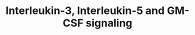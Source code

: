 ---
annotations:
- type: Pathway Ontology
  value: Interleukin mediated signaling pathway
authors:
- MaintBot
- MartijnVanIersel
- ReactomeTeam
- Anwesha
description: 'The Interleukin-3 (IL-3), IL-5 and Granulocyte-macrophage colony stimulating
  factor (GM-CSF) receptors form a family of heterodimeric receptors that have specific
  alpha chains but share a common beta subunit, often referred to as the common beta
  (Bc). Both subunits contain extracellular conserved motifs typical of the cytokine
  receptor superfamily. The cytoplasmic domains have limited similarity with other
  cytokine receptors and lack detectable catalytic domains such as tyrosine kinase
  domains.<br><br> IL-3 is a 20-26 kDa product of CD4+ T cells that acts on the most
  immature marrow progenitors. IL-3 is capable of inducing the growth and differentiation
  of multi-potential hematopoietic stem cells, neutrophils, eosinophils, megakaryocytes,
  macrophages, lymphoid and erythroid cells. IL-3 has been used to support the proliferation
  of murine cell lines with properties of multi-potential progenitors, immature myeloid
  as well as T and pre-B lymphoid cells (Miyajima et al. 1992). IL-5 is a hematopoietic
  growth factor responsible for the maturation and differentiation of eosinophils.
  It was originally defined as a T-cell-derived cytokine that triggers activated B
  cells for terminal differentiation into antibody-secreting plasma cells. It also
  promotes the generation of cytotoxic T-cells from thymocytes. IL-5 induces the expression
  of IL-2 receptors (Kouro & Takatsu 2009). GM-CSF is produced by cells (T-lymphocytes,
  tissue macrophages, endothelial cells, mast cells) found at sites of inflammatory
  responses. It stimulates the growth and development of progenitors of granulocytes
  and macrophages, and the production and maturation of dendritic cells. It stimulates
  myeloblast and monoblast differentiation, synergises with Epo in the proliferation
  of erythroid and megakaryocytic  progenitor cells, acts as an autocrine mediator
  of growth for some types of acute myeloid leukemia, is a strong chemoattractant
  for neutrophils and eosinophils. It enhances the activity of neutrophils and macrophages.
  Under steady-state conditions GM-CSF is not essential for the production of myeloid
  cells, but it is required for the proper development of alveolar macrophages, otherwise,
  pulmonary alvelolar proteinosis (PAP) develops. A growing body of evidence suggests
  that GM-CSF plays a key role in emergency hematopoiesis (predominantly myelopoiesis)  in
  response to infection, including the production of granulocytes and macrophages
  in the bone marrow and their maintenance, survival, and functional activation at
  sites of injury or insult  (Hercus et al. 2009).<br><br> All three receptors have
  alpha chains that bind their specific ligands with low affinity (de Groot et al.
  1998). Bc then associates with the alpha chain forming a high affinity receptor
  (Geijsen et al. 2001), though the in vivo receptor is likely be a higher order multimer
  as recently demonstrated for the GM-CSF receptor (Hansen et al. 2008).<br><br> The
  receptor chains lack intrinsic kinase activity, instead they interact with and activate
  signaling kinases, notably Janus Kinase 2 (JAK2). These phosphorylate the common
  beta subunit, allowing recruitment of signaling molecules such as Shc, the phosphatidylinositol
  3-kinases (PI3Ks), and the Signal Transducers and Activators of Transcription (STATs).
  The cytoplasmic domain of Bc has two distinct functional domains: the membrane proximal
  region mediates the induction of proliferation-associated genes such as c-myc, pim-1
  and oncostatin M. This region binds multiple signal-transducing proteins including
  JAK2 (Quelle et al. 1994), STATs, c-Src and PI3 kinase (Rao and Mufson, 1995). The
  membrane distal domain is required for cytokine-induced growth inhibition and is
  necessary for the viability of hematopoietic cells (Inhorn et al. 1995). This region
  interacts with signal-transducing proteins such as Shc (Inhorn et al. 1995) and
  SHP and mediates the transcriptional activation of c-fos, c-jun, c-Raf and p70S6K
  (Reddy et al. 2000).<br><br><br><br>Figure reproduced by permission from Macmillan
  Publishers Ltd: Leukemia, WL Blalock et al. 13:1109-1166, copyright 1999. Note that
  residue numbering in this diagram refers to the mature Common beta chain with signal
  peptide removed.  View original pathway at [http://www.reactome.org/PathwayBrowser/#DIAGRAM=512988
  Reactome].'
last-edited: 2021-01-25
organisms:
- Homo sapiens
redirect_from:
- /index.php/Pathway:WP1840
- /instance/WP1840
schema-jsonld:
- '@context': https://schema.org/
  '@id': https://wikipathways.github.io/pathways/WP1840.html
  '@type': Dataset
  creator:
    '@type': Organization
    name: WikiPathways
  description: 'The Interleukin-3 (IL-3), IL-5 and Granulocyte-macrophage colony stimulating
    factor (GM-CSF) receptors form a family of heterodimeric receptors that have specific
    alpha chains but share a common beta subunit, often referred to as the common
    beta (Bc). Both subunits contain extracellular conserved motifs typical of the
    cytokine receptor superfamily. The cytoplasmic domains have limited similarity
    with other cytokine receptors and lack detectable catalytic domains such as tyrosine
    kinase domains.<br><br> IL-3 is a 20-26 kDa product of CD4+ T cells that acts
    on the most immature marrow progenitors. IL-3 is capable of inducing the growth
    and differentiation of multi-potential hematopoietic stem cells, neutrophils,
    eosinophils, megakaryocytes, macrophages, lymphoid and erythroid cells. IL-3 has
    been used to support the proliferation of murine cell lines with properties of
    multi-potential progenitors, immature myeloid as well as T and pre-B lymphoid
    cells (Miyajima et al. 1992). IL-5 is a hematopoietic growth factor responsible
    for the maturation and differentiation of eosinophils. It was originally defined
    as a T-cell-derived cytokine that triggers activated B cells for terminal differentiation
    into antibody-secreting plasma cells. It also promotes the generation of cytotoxic
    T-cells from thymocytes. IL-5 induces the expression of IL-2 receptors (Kouro
    & Takatsu 2009). GM-CSF is produced by cells (T-lymphocytes, tissue macrophages,
    endothelial cells, mast cells) found at sites of inflammatory responses. It stimulates
    the growth and development of progenitors of granulocytes and macrophages, and
    the production and maturation of dendritic cells. It stimulates myeloblast and
    monoblast differentiation, synergises with Epo in the proliferation of erythroid
    and megakaryocytic  progenitor cells, acts as an autocrine mediator of growth
    for some types of acute myeloid leukemia, is a strong chemoattractant for neutrophils
    and eosinophils. It enhances the activity of neutrophils and macrophages. Under
    steady-state conditions GM-CSF is not essential for the production of myeloid
    cells, but it is required for the proper development of alveolar macrophages,
    otherwise, pulmonary alvelolar proteinosis (PAP) develops. A growing body of evidence
    suggests that GM-CSF plays a key role in emergency hematopoiesis (predominantly
    myelopoiesis)  in response to infection, including the production of granulocytes
    and macrophages in the bone marrow and their maintenance, survival, and functional
    activation at sites of injury or insult  (Hercus et al. 2009).<br><br> All three
    receptors have alpha chains that bind their specific ligands with low affinity
    (de Groot et al. 1998). Bc then associates with the alpha chain forming a high
    affinity receptor (Geijsen et al. 2001), though the in vivo receptor is likely
    be a higher order multimer as recently demonstrated for the GM-CSF receptor (Hansen
    et al. 2008).<br><br> The receptor chains lack intrinsic kinase activity, instead
    they interact with and activate signaling kinases, notably Janus Kinase 2 (JAK2).
    These phosphorylate the common beta subunit, allowing recruitment of signaling
    molecules such as Shc, the phosphatidylinositol 3-kinases (PI3Ks), and the Signal
    Transducers and Activators of Transcription (STATs). The cytoplasmic domain of
    Bc has two distinct functional domains: the membrane proximal region mediates
    the induction of proliferation-associated genes such as c-myc, pim-1 and oncostatin
    M. This region binds multiple signal-transducing proteins including JAK2 (Quelle
    et al. 1994), STATs, c-Src and PI3 kinase (Rao and Mufson, 1995). The membrane
    distal domain is required for cytokine-induced growth inhibition and is necessary
    for the viability of hematopoietic cells (Inhorn et al. 1995). This region interacts
    with signal-transducing proteins such as Shc (Inhorn et al. 1995) and SHP and
    mediates the transcriptional activation of c-fos, c-jun, c-Raf and p70S6K (Reddy
    et al. 2000).<br><br><br><br>Figure reproduced by permission from Macmillan Publishers
    Ltd: Leukemia, WL Blalock et al. 13:1109-1166, copyright 1999. Note that residue
    numbering in this diagram refers to the mature Common beta chain with signal peptide
    removed.  View original pathway at [http://www.reactome.org/PathwayBrowser/#DIAGRAM=512988
    Reactome].'
  keywords:
  - IL5 homodimer
  - cascade
  - zeta
  - receptors using the
  - 'K63polyUb-PIK3R3 '
  - JAK2,p(Y593)-Bc:SHP1, SHP2
  - FYN-like
  - 'JAK2 '
  - p(Y700,731,774)-CBL:CRK:RAPGEF1
  - Shc:GRB2:p-GAB2:p85-containing Class 1 PI3Ks
  - homodimer:IL5RA:Common beta chain:JAK2
  - 'STAT5B '
  - JAK2:p-STAT5
  - receptors using Bc,
  - 'PIK3CD '
  - 'p-Y364,Y418,Y536-IL2RB '
  - CSF2
  - Common beta chain
  - protein:p(Y700,731,774)-CBL
  - 'IL3 '
  - IL3RB:JAK2
  - 'CSF2 '
  - 'p-Y694-STAT5A '
  - SHIP1,2
  - TEC
  - TEC:VAV1
  - 'p-Y-SHC1 '
  - compexes with
  - B-cell
  - 'IL2RA '
  - 'p-Y-JAK1 '
  - RAF/MAP kinase
  - the Common beta
  - Interleukin
  - p(Y593,628)-Bc
  - p(S589)-Bc
  - JAK2
  - 'YWHAZ '
  - 'CSF2RB '
  - chain
  - JAK2:STAT5
  - IL3:IL3RA
  - RAPGEF1
  - YWHAZ
  - p(S589)-Bc:14-3-3
  - complexes with
  - SHC1:SHIP1
  - kinases:p(Y731)-CBL:GRB2:Ubiquitinated p85-containing Class 1A PI3Ks
  - Class 1A PI3Ks
  - SHC1:SHIP1,2
  - 'IL2 '
  - High
  - 'PIK3CB '
  - SHC1:GRB2:SOS1
  - Shc:GRB2:GAB2
  - 'BLNK '
  - There are five variants of the p85 regulatory subunit, designated p85alpha, p55alpha,
    p50alpha, p85beta, and p55gamma. There are also three variants of the p110 catalytic
    subunit designated p110alpha, beta, or gamma catalytic subunit. The first three
    regulatory subunits are all splice variants of the same gene (Pik3r1), the other
    two are expressed by Pik3r2 and Pik3r3, respectively). The most highly expressed
    regulatory subunit is p85alpha.  All three catalytic subunits are expressed by
    separate genes (Pik3ca, Pik3cb, and Pik3cd for p110alpha, p110beta and p110gamma,
    respectively). The alpha and beta p110s are expressed in all cells, while p110gamma
    is expressed primarily in leukocytes. It has been suggested that it evolved in
    parallel with the adaptive immune system. The regulatory p101 and catalytic p110gamma
    subunits comprise the class IB PI3Ks, each is encoded by a single gene.
  - 'GRB2-1 '
  - inactive
  - GRB2-1:SOS1
  - GRB2:GAB2
  - 'p-Y1007-JAK2 '
  - CSF2RB
  - receptor
  - K48polyUb
  - 'High affinity binding complex dimers of cytokine receptors using Bc, inactive
    JAK2, p(Y593,628)- Bc:p(427,349,350)-SHC1:GRB2:GAB2 '
  - p-STAT5 dimer
  - 'PTPN6 '
  - inactive JAK2,
  - 'VAV1 '
  - 'p-Y-GAB2 '
  - 'HCK '
  - zeta:p85-containing
  - inactive JAK2
  - complex
  - 'LYN '
  - that phosphorylate
  - 'PTPN11 '
  - complexes
  - ATP
  - 'SYK '
  - GRB2-1
  - binding complexes
  - Tyrosine kinases
  - SHC1:SHIP:GRB2
  - p(Y700,731,774)-CBL:VAV1
  - PTPN6,PTPN11
  - with
  - activated
  - 'GAB2 '
  - p-Y700,Y731,Y774-CBL
  - 'p-Y700,Y731,Y774-CBL '
  - JAK2,p(Y593,628)-Bc:SHP1, SHP2
  - 'IL5 '
  - ADP
  - p(Y593,628)-Bc:SHC1
  - VAV1
  - IL3
  - 'CSF2RA '
  - 'PIK3R3 '
  - p(Y700,731,774)-CBL:CRK
  - 'p-Y593,Y628-CSF2RB '
  - 'High affinity binding complex dimers of cytokine receptors using Bc, inactive
    JAK2, p(Y593,628)- Bc:p(427,349,350)-SHC1:GRB2:p(Y)-GAB2:p85-containing Class
    1A PI3Ks '
  - 'K63polyUb-PIK3R2 '
  - IL5
  - SHC1
  - 'High affinity binding complex dimers of cytokine receptors using Bc, inactive
    JAK2, p(Y593,628)- Bc:p(427,349,350)-SHC1:GRB2:p(Y)-GAB2 '
  - linker
  - 'JAK3 '
  - 'IL3RA '
  - 'SOS1 '
  - receptors using Bc.
  - 'TEC '
  - SHP2:GRB2
  - subunit:Common beta
  - binding
  - 'High affinity binding complex dimers of cytokine receptors using Bc, inactive
    JAK2, p-(Y593,628)-Bc:p(427,349,350)-SHC1 '
  - IL5 homodimer:IL5RA
  - 'INPPL1 '
  - using
  - CRK, CRKL
  - 'STAT5A '
  - 'PIK3R1 '
  - JAK2,
  - IL3:IL3RA:IL3RB:JAK2
  - STAT5A,STAT5B
  - affinity
  - 'INPP5D '
  - FYN-like kinases
  - kinases:CBL:GRB2:p85-containing Class 1A PI3Ks
  - BLNK
  - CBL
  - Bc,
  - of
  - 'SHC1 '
  - p-(Y593,628)-Bc:p(427,349,350)-SHC1
  - 'PIK3R2 '
  - Shc:GRB2:p-GAB2
  - 'CBL '
  - Interleukin receptor
  - 'FYN '
  - dimers of cytokine
  - CSF2RA
  - 'p-Y593-CSF2RB '
  - p-STAT5A, p-STAT5B
  - activated SHC1
  - of interleukin
  - p85-containing Class
  - 'CRKL '
  - Unkown tyrosine
  - 'PIK3CA '
  - cytokine
  - 'RAPGEF1 '
  - 'p-Y699-STAT5B '
  - GM-CSF:GM-CSF
  - 'YES1 '
  - activated JAK2
  - subunit
  - chain:JAK2
  - High affinity
  - IL5RA
  - dimers
  - receptors
  - PRKACA
  - 'CRK '
  - receptor alpha
  - 'IL2RG '
  - 1A PI3Ks
  - 'p-S585-CSF2RB '
  - 'p-Y349,Y350,Y427-SHC1 '
  - IL3RA
  - PTPN11
  - 'K63polyUb-PIK3R1 '
  - kinases:p(Y731)-CBL:GRB2:p85-containing Class 1A PI3Ks
  - binding complex
  - 'IL5RA '
  - kinase
  license: CC0
  name: Interleukin-3, Interleukin-5 and GM-CSF signaling
seo: CreativeWork
title: Interleukin-3, Interleukin-5 and GM-CSF signaling
wpid: WP1840
---